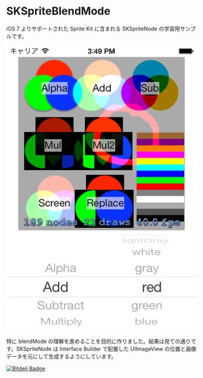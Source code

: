SKSpriteBlendMode
====================

iOS 7 よりサポートされた Sprite Kit に含まれる SKSpriteNode の学習用サンプルです。

![SKSpriteBlendMode](./snapshot.png)

特に blendMode の理解を進めることを目的に作りました。結果は見ての通りです。SKSpriteNode は Interface Builder で配置した UIImageView の位置と画像データを元にして生成するようにしています。


[![Bitdeli Badge](https://d2weczhvl823v0.cloudfront.net/ynaoto/iosskspriteblendmode/trend.png)](https://bitdeli.com/free "Bitdeli Badge")

